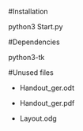 #Installation

python3 Start.py

#Dependencies

python3-tk

#Unused files

* Handout_ger.odt

* Handout_ger.pdf

* Layout.odg
